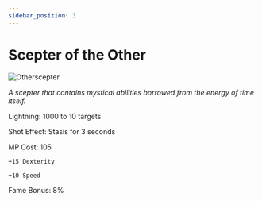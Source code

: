 ```yaml
---
sidebar_position: 3
---
```


# Scepter of the Other

![Otherscepter](https://vwiki.valorserver.com/api/item/picture/scepter%20of%20the%20other)

<i>A scepter that contains mystical abilities borrowed from the energy of time itself.</i>

Lightning: 1000 to 10 targets

Shot Effect: Stasis for 3 seconds

MP Cost: 105

    +15 Dexterity
    
    +10 Speed

Fame Bonus: 8%
